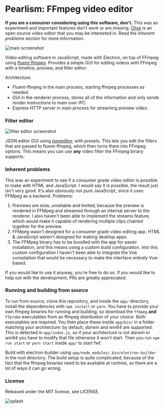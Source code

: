 # Pearlism: FFmpeg video editor
**If you are a consumer considering using this software, don't.** This was an experiment and important features don't work or are missing. [Olive](https://www.olivevideoeditor.org/) is an open source video editor that you may be interested in. Read the *Inherent problems* section for more information.


![main screenshot](https://i.imgur.com/ZKp3CaW.png)

Video editing software in JavaScript, made with Electron, on top of FFmpeg using [fluent-ffmpeg](https://github.com/fluent-ffmpeg/node-fluent-ffmpeg). Provides a simple GUI for editing videos with FFmpeg with a timeline, preview, and filter editor.

Architecture:
- Fluent-ffmpeg in the main process, starting ffmpeg processes as needed.
- GUI in the renderer process, stores all of the information and only sends render instructions to main over IPC.
- Express HTTP server in main process for streaming preview video.

### Filter editor
![filter editor screenshot](https://imgur.com/G2tLNam.png)

JSON editor GUI using [jsoneditor](https://github.com/josdejong/jsoneditor/), with presets. This lets you edit the filters that are passed to fluent-ffmpeg, which then turns them into FFmpeg options. This means you can use **any** video filter the FFmpeg binary supports.

### Inherent problems
This was an experiment to see if a consumer grade video editor is possible to make with HTML and JavaScript. I would say it is possible, the result just isn't very good. It's also obviously not pure JavaScript, since it uses FFMpeg as a backend. Problems:

1. Previews are slow, unreliable and limited, because the preview is rendered in FFMpeg and streamed through an internal server to the renderer. I also haven't been able to implement the streams feature, which would make it capable of rendering multiple clips chained together for the preview.
2. FFMpeg wasn't designed for a consumer grade video editing app.  HTML & JavaScript weren't designed for making desktop apps.
3. The FFMpeg binary has to be bundled with the app for easier installation, and this means using a custom build configuration. Into this custom configuration I haven't been able to integrate the Vue compilation that would be necessary to make the interface entirely Vue-based.

If you would like to use it anyway, you're free to do so. If you would like to help out with the development, PRs are greatly appreciated.

### Running and building from source
To run from source, clone this repository, and inside the `app/` directory, install the dependencies with `npm install` or `yarn`. You have to provide your own ffmpeg binaries for running and building, so download the `ffmpeg` **and** `ffprobe` executables from an ffmpeg distribution of your choice. Both executables are required. You then place these inside `app/bin/` in a folder matching your architecture: by default, *darwin* and *win64* are supported. This is detected in `app/index.js`, so if your architecture is not *darwin* or *win64* you have to modify that file otherwise it won't start. Then you run `npm run start` or `yarn start` inside `app/` to start fwf.

Build with electron-builder using `app/node_modules/.bin/electron-builder` in the root directory. The build setup is quite complicated, because of the fact that the ffmpeg binaries need to be available at runtime, so there are a lot of ways it can go wrong.

### License
Released under the MIT license, see LICENSE.

![splash](https://imgur.com/eYh7yqY.png)

